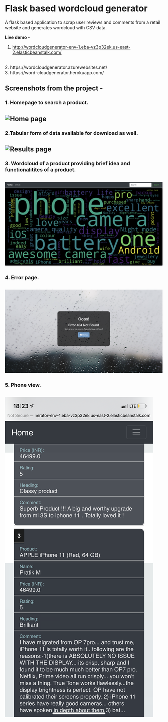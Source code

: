 # Flask based wordcloud generator
A flask based application to scrap user reviews and comments from a retail website and generates wordcloud with CSV data.


**Live demo -** <br>
1. http://wordcloudgenerator-env-1.eba-vz3p32ek.us-east-2.elasticbeanstalk.com/
<br>
2. https://wordcloudgenerator.azurewebsites.net/
<br>
3. https://word-cloudgenerator.herokuapp.com/
<br>

## Screenshots from the project -
### 1. Homepage to search a product.

![Home page](Screenshots/homepage.png)
---

### 2.Tabular form of data available for download as well. 

![Results page](Screenshots/results.png)
---

### 3. Wordcloud of a product providing brief idea and functionalitites of a product.

![Wordcloud display](Screenshots/wordcloud.png)
---

### 4. Error page.

![404 error page](Screenshots/error.png)
---

### 5. Phone view.

![view on phone](Screenshots/phone.png)
---

